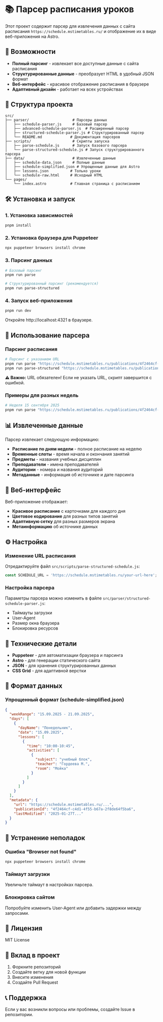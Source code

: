 # 📚 Парсер расписания уроков

Этот проект содержит парсер для извлечения данных с сайта расписания `https://schedule.mstimetables.ru/` и отображение их в виде веб-приложения на Astro.

## 🚀 Возможности

- **Полный парсинг** - извлекает все доступные данные с сайта расписания
- **Структурированные данные** - преобразует HTML в удобный JSON формат
- **Веб-интерфейс** - красивое отображение расписания в браузере
- **Адаптивный дизайн** - работает на всех устройствах

## 📁 Структура проекта

```
src/
├── parser/                    # Парсеры данных
│   ├── schedule-parser.js     # Базовый парсер
│   ├── advanced-schedule-parser.js  # Расширенный парсер
│   ├── structured-schedule-parser.js # Структурированный парсер
│   └── README.md             # Документация парсеров
├── scripts/                   # Скрипты запуска
│   ├── parse-schedule.js      # Запуск базового парсера
│   └── parse-structured-schedule.js # Запуск структурированного парсера
├── data/                      # Извлеченные данные
│   ├── schedule-data.json     # Полные данные
│   ├── schedule-simplified.json # Упрощенные данные для Astro
│   ├── lessons.json          # Только уроки
│   └── schedule-raw.html     # Исходный HTML
└── pages/
    └── index.astro           # Главная страница с расписанием
```

## 🛠️ Установка и запуск

### 1. Установка зависимостей

```bash
pnpm install
```

### 2. Установка браузера для Puppeteer

```bash
npx puppeteer browsers install chrome
```

### 3. Парсинг данных

```bash
# Базовый парсинг
pnpm run parse

# Структурированный парсинг (рекомендуется)
pnpm run parse-structured
```

### 4. Запуск веб-приложения

```bash
pnpm run dev
```

Откройте http://localhost:4321 в браузере.

## 🚀 Использование парсера

### Парсинг расписания
```bash
# Парсинг с указанием URL
pnpm run parse "https://schedule.mstimetables.ru/publications/4f2464cf-c4d1-4f55-b67a-2f8de64f5ba6#/groups/38/lessons?date=2025-09-22"
pnpm run parse-structured "https://schedule.mstimetables.ru/publications/4f2464cf-c4d1-4f55-b67a-2f8de64f5ba6#/groups/38/lessons?date=2025-09-22"
```

**⚠️ Важно:** URL обязателен! Если не указать URL, скрипт завершится с ошибкой.

### Примеры для разных недель
```bash
# Неделя 15 сентября 2025
pnpm run parse "https://schedule.mstimetables.ru/publications/4f2464cf-c4d1-4f55-b67a-2f8de64f5ba6#/groups/38/lessons?date=2025-09-15"
```

## 📊 Извлеченные данные

Парсер извлекает следующую информацию:

- **Расписание по дням недели** - полное расписание на неделю
- **Временные слоты** - время начала и окончания занятий
- **Предметы** - названия учебных дисциплин
- **Преподаватели** - имена преподавателей
- **Аудитории** - номера и названия аудиторий
- **Метаданные** - информация об источнике и дате парсинга

## 🎨 Веб-интерфейс

Веб-приложение отображает:

- **Красивое расписание** с карточками для каждого дня
- **Цветовое кодирование** для разных типов занятий
- **Адаптивную сетку** для разных размеров экрана
- **Метаинформацию** об источнике данных

## ⚙️ Настройка

### Изменение URL расписания

Отредактируйте файл `src/scripts/parse-structured-schedule.js`:

```javascript
const SCHEDULE_URL = 'https://schedule.mstimetables.ru/your-url-here';
```

### Настройка парсера

Параметры парсера можно изменить в файле `src/parser/structured-schedule-parser.js`:

- Таймауты загрузки
- User-Agent
- Размер окна браузера
- Блокировка ресурсов

## 🔧 Технические детали

- **Puppeteer** - для автоматизации браузера и парсинга
- **Astro** - для генерации статического сайта
- **JSON** - для хранения структурированных данных
- **CSS Grid** - для адаптивной верстки

## 📝 Формат данных

### Упрощенный формат (schedule-simplified.json)

```json
{
  "weekRange": "15.09.2025 - 21.09.2025",
  "days": [
    {
      "dayName": "Понедельник",
      "date": "15.09.2025",
      "lessons": [
        {
          "time": "10:00-10:45",
          "activities": [
            {
              "subject": "учебный блок",
              "teacher": "Гордеева М.",
              "room": "Мойка"
            }
          ]
        }
      ]
    }
  ],
  "metadata": {
    "url": "https://schedule.mstimetables.ru/...",
    "publicationId": "4f2464cf-c4d1-4f55-b67a-2f8de64f5ba6",
    "lastModified": "2025-01-27T..."
  }
}
```

## 🚨 Устранение неполадок

### Ошибка "Browser not found"

```bash
npx puppeteer browsers install chrome
```

### Таймаут загрузки

Увеличьте таймаут в настройках парсера.

### Блокировка сайтом

Попробуйте изменить User-Agent или добавить задержки между запросами.

## 📄 Лицензия

MIT License

## 🤝 Вклад в проект

1. Форкните репозиторий
2. Создайте ветку для новой функции
3. Внесите изменения
4. Создайте Pull Request

## 📞 Поддержка

Если у вас возникли вопросы или проблемы, создайте Issue в репозитории.